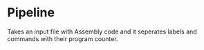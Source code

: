 # Pipeline
 
 Takes an input file with Assembly code and it seperates labels and commands with their program counter.
